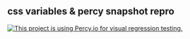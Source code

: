 ## css variables & percy snapshot repro

[![This project is using Percy.io for visual regression testing.](https://percy.io/static/images/percy-badge.svg)](https://percy.io/7a88d637/percy-browser-quirks)
